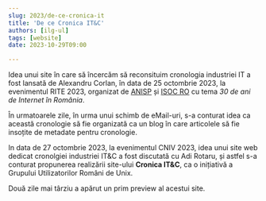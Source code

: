 ```yaml
---
slug: 2023/de-ce-cronica-it
title: 'De ce Cronica IT&C'
authors: [ilg-ul]
tags: [website]
date: 2023-10-29T09:00

---
```


Idea unui site în care să încercăm să reconsituim cronologia industriei IT
a fost lansată de Alexandru Corlan, în data de 25 octombrie 2023,
la evenimentul RITE 2023, organizat de
[ANISP](https://anisp.ro/) și [ISOC RO](https://www.internetsociety.ro/)
cu tema _30 de ani de Internet în România_.

În urmatoarele zile, în urma unui schimb de eMail-uri, s-a conturat idea
ca această cronologie să fie organizată ca un blog în care articolele să fie
insoțite de metadate pentru cronologie.

In data de 27 octombrie 2023, la evenimentul CNIV 2023, idea unui site
web dedicat cronolgiei industriei IT&C
a fost discutată cu Adi Rotaru, și astfel s-a conturat propunerea
realizării site-ului **Cronica IT&C**, ca o inițiativă a Grupului
Utilizatorilor Români de Unix.

Două zile mai târziu a apărut un prim preview al acestui site.

